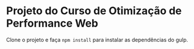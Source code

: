# Projeto do Curso de Otimização de Performance Web

Clone o projeto e faça `npm install` para instalar as dependências do gulp.
